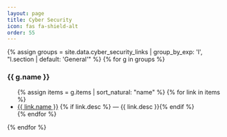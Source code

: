 ```yaml
---
layout: page
title: Cyber Security
icon: fas fa-shield-alt
order: 55
---
```


{% assign groups = site.data.cyber_security_links | group_by_exp: 'l', "l.section | default: 'General'" %}
{% for g in groups %}
### {{ g.name }}
<ul>
  {% assign items = g.items | sort_natural: "name" %}
  {% for link in items %}
  <li>
    <a href="{{ link.url }}" target="_blank" rel="noopener">{{ link.name }}</a>
    {% if link.desc %} — {{ link.desc }}{% endif %}
  </li>
  {% endfor %}
</ul>
{% endfor %}
